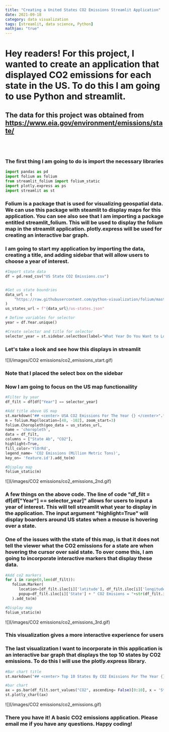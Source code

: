 ```yaml
---
title: "Creating a United States CO2 Emissions Streamlit Application"
date: 2021-09-18
category: data visualization
tags: [streamlit, data science, Python]
mathjax: "true"
---
```


# Hey readers! For this project, I wanted to create an application that displayed CO2 emissions for each state in the US. To do this I am going to use Python and streamlit. 


## The data for this project was obtained from https://www.eia.gov/environment/emissions/state/

<br></br>

### The first thing I am going to do is import the necessary libraries  

```Python
import pandas as pd
import folium as folium
from streamlit_folium import folium_static
import plotly.express as ps
import streamlit as st
```

### Folium is a package that is used for visualizing geospatial data. We can use this package with steamlit to display maps for this application. You can see also see that I am importing a package entitled streamlit_folium. This will be used to display the folium map in the streamlit application. plotly.express will be used for creating an interactive bar graph.  

### I am going to start my application by importing the data, creating a title, and adding sidebar that will allow users to choose a year of interest. 

```Python
#Import state data 
df = pd.read_csv("US State CO2 Emissions.csv")


#Get us state boundries
data_url = (
    "https://raw.githubusercontent.com/python-visualization/folium/master/examples/data"
)
us_states_url = f"{data_url}/us-states.json"

# Define variables for selector
year = df.Year.unique()

#Create selector and title for selector
selector_year = st.sidebar.selectbox(label="What Year Do You Want to Look at?", options = year)

```
### Let's take a look and see how this displays in streamlit

![](/images/CO2 emissions/co2_emissions_start.gif)

### Note that I placed the select box on the sidebar

### Now I am going to focus on the US map functionaility 
```Python
#Filter by year
df_filt = df[df["Year"] == selector_year]

#Add title above US map
st.markdown("## <center> USA CO2 Emissions For The Year {} </center>".format(str(selector_year)), unsafe_allow_html=True)
m = folium.Map(location=[48, -102], zoom_start=3)
folium.Choropleth(geo_data = us_states_url, 
name = 'choropleth',
data = df_filt,
columns = ["State Ab", "CO2"], 
highlight=True,
fill_color='YlOrRd',
legend_name= 'CO2 Emissions (Million Metric Tons)',
key_on= 'feature.id').add_to(m)

#Display map
folium_static(m)
```

![](/images/CO2 emissions/co2_emissions_2nd.gif)

### A few things on the above code. The line of code "df_filt = df[df["Year"] == selector_year]" allows for users to input a year of interest. This will tell streamlit what year to display in the application. The input argument "highlight=True" will display boarders around US states when a mouse is hovering over a state.

### One of the issues with the state of this map, is that it does not tell the viewer what the CO2 emissions for a state are when hovering the cursor over said state. To over come this, I am going  to incorporate interactive markers that display these data. 

```Python
#Add co2 markers
for i in range(0,len(df_filt)):
   folium.Marker(
      location=[df_filt.iloc[i]['latitude'], df_filt.iloc[i]['longitude']],
      popup=df_filt.iloc[i]['State'] + " CO2 Emisions = "+str(df_filt.iloc[i]['CO2']),
   ).add_to(m)

#Display map
folium_static(m)
```

![](/images/CO2 emissions/co2_emissions_3rd.gif)

### This visualization gives a more interactive experience for users

### The last visualization I want to incorporate in this application is an interactive bar graph that displays the top 10 states by CO2 emissions. To do this I will use the plotly.express library. 

```Python
#Bar chart title
st.markdown("## <center> Top 10 States By CO2 Emissions For The Year {} </center>".format(str(selector_year)), unsafe_allow_html=True)

#bar chart
ax = ps.bar(df_filt.sort_values("CO2", ascending= False)[0:10], x = 'State', y = 'CO2')
st.plotly_chart(ax)
```

![](/images/CO2 emissions/co2_emissions.gif)


### There you have it! A basic CO2 emissions application. Please email me if you have any questions. Happy coding!
